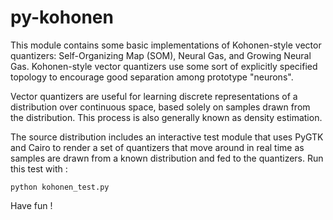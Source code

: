# py-kohonen

This module contains some basic implementations of Kohonen-style vector
quantizers: Self-Organizing Map (SOM), Neural Gas, and Growing Neural Gas.
Kohonen-style vector quantizers use some sort of explicitly specified topology
to encourage good separation among prototype "neurons".

Vector quantizers are useful for learning discrete representations of a
distribution over continuous space, based solely on samples drawn from the
distribution. This process is also generally known as density estimation.

The source distribution includes an interactive test module that uses PyGTK and
Cairo to render a set of quantizers that move around in real time as samples are
drawn from a known distribution and fed to the quantizers. Run this test with :

    python kohonen_test.py

Have fun !

